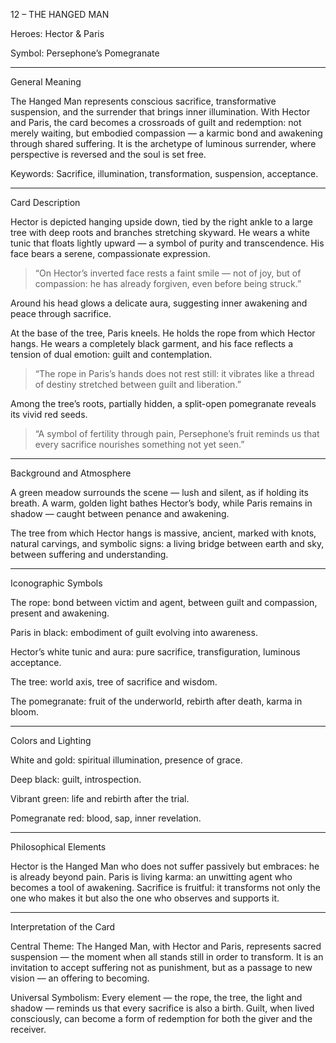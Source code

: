 12 – THE HANGED MAN

Heroes: Hector & Paris

Symbol: Persephone’s Pomegranate


---

General Meaning

The Hanged Man represents conscious sacrifice, transformative suspension, and the surrender that brings inner illumination.
With Hector and Paris, the card becomes a crossroads of guilt and redemption: not merely waiting, but embodied compassion — a karmic bond and awakening through shared suffering.
It is the archetype of luminous surrender, where perspective is reversed and the soul is set free.

Keywords: Sacrifice, illumination, transformation, suspension, acceptance.


---

Card Description

Hector is depicted hanging upside down, tied by the right ankle to a large tree with deep roots and branches stretching skyward.
He wears a white tunic that floats lightly upward — a symbol of purity and transcendence.
His face bears a serene, compassionate expression.

> “On Hector’s inverted face rests a faint smile — not of joy, but of compassion: he has already forgiven, even before being struck.”



Around his head glows a delicate aura, suggesting inner awakening and peace through sacrifice.

At the base of the tree, Paris kneels.
He holds the rope from which Hector hangs.
He wears a completely black garment, and his face reflects a tension of dual emotion: guilt and contemplation.

> “The rope in Paris’s hands does not rest still: it vibrates like a thread of destiny stretched between guilt and liberation.”



Among the tree’s roots, partially hidden, a split-open pomegranate reveals its vivid red seeds.

> “A symbol of fertility through pain, Persephone’s fruit reminds us that every sacrifice nourishes something not yet seen.”




---

Background and Atmosphere

A green meadow surrounds the scene — lush and silent, as if holding its breath.
A warm, golden light bathes Hector’s body, while Paris remains in shadow — caught between penance and awakening.

The tree from which Hector hangs is massive, ancient, marked with knots, natural carvings, and symbolic signs: a living bridge between earth and sky, between suffering and understanding.


---

Iconographic Symbols

The rope: bond between victim and agent, between guilt and compassion, present and awakening.

Paris in black: embodiment of guilt evolving into awareness.

Hector’s white tunic and aura: pure sacrifice, transfiguration, luminous acceptance.

The tree: world axis, tree of sacrifice and wisdom.

The pomegranate: fruit of the underworld, rebirth after death, karma in bloom.



---

Colors and Lighting

White and gold: spiritual illumination, presence of grace.

Deep black: guilt, introspection.

Vibrant green: life and rebirth after the trial.

Pomegranate red: blood, sap, inner revelation.



---

Philosophical Elements

Hector is the Hanged Man who does not suffer passively but embraces: he is already beyond pain.
Paris is living karma: an unwitting agent who becomes a tool of awakening.
Sacrifice is fruitful: it transforms not only the one who makes it but also the one who observes and supports it.


---

Interpretation of the Card

Central Theme:
The Hanged Man, with Hector and Paris, represents sacred suspension — the moment when all stands still in order to transform.
It is an invitation to accept suffering not as punishment, but as a passage to new vision — an offering to becoming.

Universal Symbolism:
Every element — the rope, the tree, the light and shadow — reminds us that every sacrifice is also a birth.
Guilt, when lived consciously, can become a form of redemption for both the giver and the receiver.
